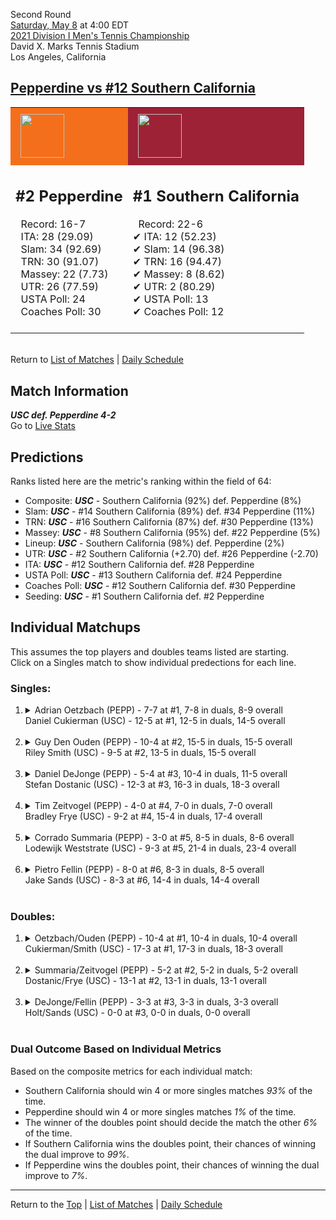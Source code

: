Second Round[](#top)<a name="top"></a>  
[Saturday, May 8](../../schedule/05-08.md) at 4:00 EDT  
[2021 Division I Men's Tennis Championship](../index.md)  
David X. Marks Tennis Stadium  
Los Angeles, California  
## [Pepperdine vs #12 Southern California](https://www.ncaa.com/game/5833407)  

<table><tr style="background-color: #d9d9d9 !important"><td style="background-color: #F46F1B !important"><img src="https://www.ncaa.com/sites/default/files/images/logos/schools/p/pepperdine.70.png" width="70" height="70" style="padding: 8px;" /></td><td style="background-color: #9D2235 !important"><img src="https://www.ncaa.com/sites/default/files/images/logos/schools/s/southern-california.70.png" width="70" height="70" style="padding: 8px;" /></td></tr><tr>
<td>  

<h2>#2 Pepperdine</h2>  
&nbsp; Record: 16-7<br>  
&nbsp; ITA: 28 (29.09)<br>  
&nbsp; Slam: 34 (92.69)<br>  
&nbsp; TRN: 30 (91.07)<br>  
&nbsp; Massey: 22 (7.73)<br>  
&nbsp; UTR: 26 (77.59)<br>  
&nbsp; USTA Poll: 24<br>  
&nbsp; Coaches Poll: 30<br>  
<br>  

</td>
<td>  

<h2>#1 Southern California</h2>  
&nbsp; Record: 22-6<br>  
&#10004; ITA: 12 (52.23)<br>  
&#10004; Slam: 14 (96.38)<br>  
&#10004; TRN: 16 (94.47)<br>  
&#10004; Massey: 8 (8.62)<br>  
&#10004; UTR: 2 (80.29)<br>  
&#10004; USTA Poll: 13<br>  
&#10004; Coaches Poll: 12<br>  
<br>  

</td>
</tr></table>  


<br>Return to [List of Matches](../index.md) &#124; [Daily Schedule](../../schedule/05-08.md)

## Match Information  
***USC def. Pepperdine 4-2***  
Go to [Live Stats](https://usctrojans.com/sports/2020/2/19/usc-trojans-m-tennis-live-scoreboard-video-david-marks-stadium.aspx)  

## Predictions  

Ranks listed here are the metric's ranking within the field of 64:  
- Composite: ***USC*** - Southern California (92%) def. Pepperdine (8%)  
- Slam: ***USC*** - #14 Southern California (89%) def. #34 Pepperdine (11%)  
- TRN: ***USC*** - #16 Southern California (87%) def. #30 Pepperdine (13%)  
- Massey: ***USC*** - #8 Southern California (95%) def. #22 Pepperdine (5%)  
- Lineup: ***USC*** - Southern California (98%) def. Pepperdine (2%)  
- UTR: ***USC*** - #2 Southern California (+2.70) def. #26 Pepperdine (-2.70)  
- ITA: ***USC*** - #12 Southern California def. #28 Pepperdine  
- USTA Poll: ***USC*** - #13 Southern California def. #24 Pepperdine  
- Coaches Poll: ***USC*** - #12 Southern California def. #30 Pepperdine  
- Seeding: ***USC*** - #1 Southern California def. #2 Pepperdine  

## Individual Matchups  
This assumes the top players and doubles teams listed are starting.  
Click on a Singles match to show individual predections for each line.  

### Singles:  

<ol>
<li><details>
<summary markdown="span">Adrian Oetzbach (PEPP) - 7-7 at #1, 7-8 in duals, 8-9 overall<br>Daniel Cukierman (USC) - 12-5 at #1, 12-5 in duals, 14-5 overall</summary>
<h4>Predictions</h4><ul>
<li>Composite: <b><i>USC</i></b> - Cukierman (93%) def. Oetzbach (7%)</li>  
<li>Slam: <b><i>USC</i></b> - Cukierman (91%) def. Oetzbach (9%)</li>  
<li>TRN: <b><i>USC</i></b> - Cukierman (94%) def. Oetzbach (6%)</li>  
<li>Massey: <b><i>USC</i></b> - Cukierman (93%) def. Oetzbach (7%)</li>  
<li>UTR: <b><i>USC</i></b> - Cukierman (93%) def. Oetzbach (7%)</li>  
<li>ITA: <b><i>USC</i></b> - Cukierman (16.39) def. Oetzbach (5.20)</li>  
</ul>
</details>&nbsp;</li>
<li><details>
<summary markdown="span">Guy Den Ouden (PEPP) - 10-4 at #2, 15-5 in duals, 15-5 overall<br>Riley Smith (USC) - 9-5 at #2, 13-5 in duals, 15-5 overall</summary>
<h4>Predictions</h4><ul>
<li>Composite: <b><i>USC</i></b> - Smith (73%) def. Ouden (27%)</li>  
<li>Slam: <b><i>USC</i></b> - Smith (75%) def. Ouden (25%)</li>  
<li>TRN: <b><i>USC</i></b> - Smith (75%) def. Ouden (25%)</li>  
<li>Massey: <b><i>USC</i></b> - Smith (71%) def. Ouden (29%)</li>  
<li>UTR: <b><i>USC</i></b> - Smith (70%) def. Ouden (30%)</li>  
<li>ITA: <b><i>USC</i></b> - Smith (15.48) def. Ouden (2.60)</li>  
</ul>
</details>&nbsp;</li>
<li><details>
<summary markdown="span">Daniel DeJonge (PEPP) - 5-4 at #3, 10-4 in duals, 11-5 overall<br>Stefan Dostanic (USC) - 12-3 at #3, 16-3 in duals, 18-3 overall</summary>
<h4>Predictions</h4><ul>
<li>Composite: <b><i>USC</i></b> - Dostanic (77%) def. DeJonge (23%)</li>  
<li>Slam: <b><i>USC</i></b> - Dostanic (74%) def. DeJonge (26%)</li>  
<li>TRN: <b><i>USC</i></b> - Dostanic (81%) def. DeJonge (19%)</li>  
<li>Massey: <b><i>USC</i></b> - Dostanic (72%) def. DeJonge (28%)</li>  
<li>UTR: <b><i>USC</i></b> - Dostanic (80%) def. DeJonge (20%)</li>  
<li>ITA: <b><i>USC</i></b> - Dostanic (5.43) def. DeJonge (3.53)</li>  
</ul>
</details>&nbsp;</li>
<li><details>
<summary markdown="span">Tim Zeitvogel (PEPP) - 4-0 at #4, 7-0 in duals, 7-0 overall<br>Bradley Frye (USC) - 9-2 at #4, 15-4 in duals, 17-4 overall</summary>
<h4>Predictions</h4><ul>
<li>Composite: <b><i>USC</i></b> - Frye (80%) def. Zeitvogel (20%)</li>  
<li>Slam: <b><i>USC</i></b> - Frye (78%) def. Zeitvogel (22%)</li>  
<li>TRN: <b><i>USC</i></b> - Frye (83%) def. Zeitvogel (17%)</li>  
<li>Massey: <b><i>USC</i></b> - Frye (75%) def. Zeitvogel (25%)</li>  
<li>UTR: <b><i>USC</i></b> - Frye (82%) def. Zeitvogel (18%)</li>  
<li>ITA: <b><i>PEPP</i></b> - Zeitvogel (4.17) def. Frye (2.44)</li>  
</ul>
</details>&nbsp;</li>
<li><details>
<summary markdown="span">Corrado Summaria (PEPP) - 3-0 at #5, 8-5 in duals, 8-6 overall<br>Lodewijk Weststrate (USC) - 9-3 at #5, 21-4 in duals, 23-4 overall</summary>
<h4>Predictions</h4><ul>
<li>Composite: <b><i>USC</i></b> - Weststrate (88%) def. Summaria (12%)</li>  
<li>Slam: <b><i>USC</i></b> - Weststrate (83%) def. Summaria (17%)</li>  
<li>TRN: <b><i>USC</i></b> - Weststrate (91%) def. Summaria (9%)</li>  
<li>Massey: <b><i>USC</i></b> - Weststrate (86%) def. Summaria (14%)</li>  
<li>UTR: <b><i>USC</i></b> - Weststrate (91%) def. Summaria (9%)</li>  
<li>ITA: <b><i>USC</i></b> - Weststrate (2.93) def. Summaria (1.59)</li>  
</ul>
</details>&nbsp;</li>
<li><details>
<summary markdown="span">Pietro Fellin (PEPP) - 8-0 at #6, 8-3 in duals, 8-5 overall<br>Jake Sands (USC) - 8-3 at #6, 14-4 in duals, 14-4 overall</summary>
<h4>Predictions</h4><ul>
<li>Composite: <b><i>USC</i></b> - Sands (81%) def. Fellin (19%)</li>  
<li>Slam: <b><i>USC</i></b> - Sands (79%) def. Fellin (21%)</li>  
<li>TRN: <b><i>USC</i></b> - Sands (87%) def. Fellin (13%)</li>  
<li>Massey: <b><i>USC</i></b> - Sands (81%) def. Fellin (19%)</li>  
<li>UTR: <b><i>USC</i></b> - Sands (77%) def. Fellin (23%)</li>  
<li>ITA: <b><i>USC</i></b> - Sands (2.42) def. Fellin (2.12)</li>  
</ul>
</details>&nbsp;</li>
</ol>

### Doubles:  

<ol>
<li><details>
<summary markdown="span">Oetzbach/Ouden (PEPP) - 10-4 at #1, 10-4 in duals, 10-4 overall<br>Cukierman/Smith (USC) - 17-3 at #1, 17-3 in duals, 18-3 overall</summary>
<br>Sorry, we don't have any metrics for this match
</details>&nbsp;</li>
<li><details>
<summary markdown="span">Summaria/Zeitvogel (PEPP) - 5-2 at #2, 5-2 in duals, 5-2 overall<br>Dostanic/Frye (USC) - 13-1 at #2, 13-1 in duals, 13-1 overall</summary>
<br>Sorry, we don't have any metrics for this match
</details>&nbsp;</li>
<li><details>
<summary markdown="span">DeJonge/Fellin (PEPP) - 3-3 at #3, 3-3 in duals, 3-3 overall<br>Holt/Sands (USC) - 0-0 at #3, 0-0 in duals, 0-0 overall</summary>
<br>Sorry, we don't have any metrics for this match
</details>&nbsp;</li>
</ol>

### Dual Outcome Based on Individual Metrics  
  
Based on the composite metrics for each individual match:  
- Southern California should win 4 or more singles matches *93%* of the time.  
- Pepperdine should win 4 or more singles matches *1%* of the time.  
- The winner of the doubles point should decide the match the other *6%* of the time.  
- If Southern California wins the doubles point, their chances of winning the dual improve to *99%*.  
- If Pepperdine wins the doubles point, their chances of winning the dual improve to *7%*.  
  
------

Return to the [Top](#top) &#124; [List of Matches](../index.md) &#124; [Daily Schedule](../../schedule/05-08.md)  
